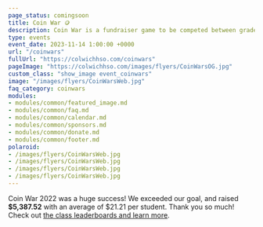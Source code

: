 ```yaml
---
page_status: comingsoon
title: Coin War 🪙
description: Coin War is a fundraiser game to be competed between grade levels/home rooms. 
type: events
event_date: 2023-11-14 1:00:00 +0000
url: "/coinwars"
fullUrl: "https://colwichhso.com/coinwars"
pageImage: "https://colwichhso.com/images/flyers/CoinWarsOG.jpg"
custom_class: "show_image event_coinwars"
image: "/images/flyers/CoinWarsWeb.jpg"
faq_category: coinwars
modules:
- modules/common/featured_image.md
- modules/common/faq.md
- modules/common/calendar.md
- modules/common/sponsors.md
- modules/common/donate.md
- modules/common/footer.md
polaroid: 
- /images/flyers/CoinWarsWeb.jpg
- /images/flyers/CoinWarsWeb.jpg
- /images/flyers/CoinWarsWeb.jpg
- /images/flyers/CoinWarsWeb.jpg
---
```

Coin War 2022 was a huge success! We exceeded our goal, and raised **$5,387.52** with an average of $21.21 per student. Thank you so much! Check out [the class leaderboards and learn more](#section1).